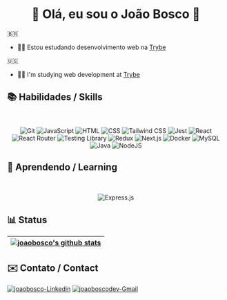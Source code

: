  <h1 align='center'>👾 Olá, eu sou o João Bosco 👾</h1>
 
🇧🇷
 
- 👨‍💻 Estou estudando desenvolvimento web na [Trybe](https://www.betrybe.com/)

🇺🇸

- 👨‍💻 I'm studying web development at [Trybe](https://www.betrybe.com/)

## 📚 Habilidades / Skills

<section align='center'><br>

![Git](https://img.shields.io/badge/git-%23F05033.svg?style=for-the-badge&logo=git&logoColor=white)
![JavaScript](https://img.shields.io/badge/javascript-%23F7DF1E.svg?style=for-the-badge&logo=javascript&logoColor=black)
![HTML](https://img.shields.io/badge/html5-%23E34F26.svg?style=for-the-badge&logo=html5&logoColor=white)
![CSS](https://img.shields.io/badge/css3-%231572B6.svg?style=for-the-badge&logo=css3&logoColor=white)
![Tailwind CSS](https://img.shields.io/badge/tailwindcss-%2338B2AC.svg?style=for-the-badge&logo=tailwind-css&logoColor=white)
![Jest](https://img.shields.io/badge/-jest-%23C21325?style=for-the-badge&logo=jest&logoColor=white)
![React](https://img.shields.io/badge/react-%2320232a.svg?style=for-the-badge&logo=react&logoColor=%2361DAFB)
![React Router](https://img.shields.io/badge/React_Router-CA4245?style=for-the-badge&logo=react-router&logoColor=white)
![Testing Library](https://img.shields.io/badge/-TestingLibrary-%23E33332?style=for-the-badge&logo=testing-library&logoColor=white)
![Redux](https://img.shields.io/badge/redux-%23593d88.svg?style=for-the-badge&logo=redux&logoColor=white)
![Next.js](https://img.shields.io/badge/Next-black?style=for-the-badge&logo=next.js&logoColor=white)
![Docker](https://img.shields.io/badge/docker-%230db7ed.svg?style=for-the-badge&logo=docker&logoColor=white)
![MySQL](https://img.shields.io/badge/mysql-%2300f.svg?style=for-the-badge&logo=mysql&logoColor=white)
![Java](https://img.shields.io/badge/Java-ED8B00?style=for-the-badge&logo=java&logoColor=white)
![NodeJS](https://img.shields.io/badge/node.js-6DA55F?style=for-the-badge&logo=node.js&logoColor=white)

 </section>

## 🌱 Aprendendo / Learning

<section align='center'><br>
 
 ![Express.js](https://img.shields.io/badge/express.js-%23404d59.svg?style=for-the-badge&logo=express&logoColor=%2361DAFB)
 
</section>


## 📊 Status

| <a href="https://github.com/joaoboscodev"><img align="center" src="https://github-readme-streak-stats.herokuapp.com/?user=joaoboscodev&theme=tokyonight&hide_border=true)" alt="joaobosco's github stats" /></a>
| ------------- |
    
 ## ✉️ Contato / Contact
  
<a href='https://www.linkedin.com/in/joaoboscochagaspanzera/' target='_blank' ><img align='center' alt='joaobosco-Linkedin' src='https://img.shields.io/badge/LinkedIn-0077B5?style=for-the-badge&logo=linkedin&logoColor=white'></a>
<a href = "mailto:joaoboscodev@gmail.com"><img target='_blank' ><img align='center' alt='joaoboscodev-Gmail' src="https://img.shields.io/badge/-Gmail-%23333?style=for-the-badge&logo=gmail&logoColor=white" target="_blank"></a>
